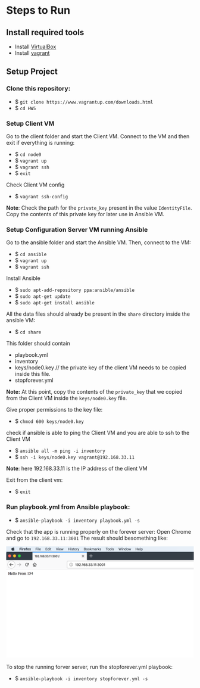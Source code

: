 # Steps to Run

## Install required tools

* Install [VirtualBox](https://www.virtualbox.org/wiki/Downloads)
* Install [vagrant](https://www.vagrantup.com/downloads.html)

## Setup Project

### Clone this repository:
* $ `git clone https://www.vagrantup.com/downloads.html`
* $ `cd HW5`

### Setup Client VM
Go to the client folder and start the Client VM. Connect to the VM and then exit if everything is running:
* $ `cd node0`
* $ `vagrant up`
* $ `vagrant ssh`
* $ `exit`

Check Client VM config
* $ `vagrant ssh-config`

**Note**: Check the path for the `private_key` present in the value `IdentityFile`. Copy the contents of this private key for later use in Ansible VM.

### Setup Configuration Server VM running Ansible
Go to the ansible folder and start the Ansible VM. Then, connect to the VM:
* $ `cd ansible`
* $ `vagrant up`
* $ `vagrant ssh`

Install Ansible
* $ `sudo apt-add-repository ppa:ansible/ansible`
* $ `sudo apt-get update`
* $ `sudo apt-get install ansible`

All the data files should already be present in the `share` directory inside the ansible VM:
* $ `cd share`

This folder should contain
* playbook.yml
* inventory
* keys/node0.key // the private key of the client VM needs to be copied inside this file.
* stopforever.yml

**Note:** At this point, copy the contents of the `private_key` that we copied from the Client VM inside the `keys/node0.key` file.

Give proper permissions to the key file:
* $ `chmod 600 keys/node0.key`

check if ansible is able to ping the Client VM and you are able to ssh to the Client VM
* $ `ansible all -m ping -i inventory`
* $ `ssh -i keys/node0.key vagrant@192.168.33.11`

**Note**: here 192.168.33.11 is the IP address of the client VM

Exit from the client vm:
* $ `exit`

### Run playbook.yml from Ansible playbook:
* $ `ansible-playbook -i inventory playbook.yml -s`

Check that the app is running properly on the forever server: Open Chrome and go to `192.168.33.11:3001` The result should besomething like:

![output](media/screen.png)

To stop the running forver server, run the stopforever.yml playbook:
* $ `ansible-playbook -i inventory stopforever.yml -s`


